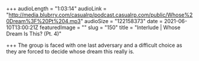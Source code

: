 +++
audioLength = "1:03:14"
audioLink = "http://media.blubrry.com/casualrp/podcast.casualrp.com/public/Whose%20Dream%3F%20Pt%204.mp3"
audioSize = "122158373"
date = 2021-06-10T13:00:21Z
featuredImage = ""
slug = "150"
title = "Interlude | Whose Dream Is This? (Pt. 4)"

+++
The group is faced with one last adversary and a difficult choice as they are forced to decide whose dream this really is.